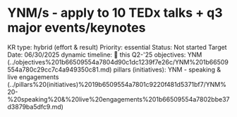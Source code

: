 # YNM/s - apply to 10 TEDx talks + q3 major events/keynotes

KR type: hybrid (effort & result)
Priority: essential
Status: Not started
Target Date: 06/30/2025
dynamic timeline: 🔵 this Q2-'25
objectives: YNM (../objectives%201b66509554a7804d90c1dc1239f7e26c/YNM%201b66509554a780c29cc7c4a949350c81.md)
pillars (initiatives): YNM - speaking & live engagements (../pillars%20(initiatives)%2019b6509554a7801c9220f481d5371bf7/YNM%20-%20speaking%20&%20live%20engagements%201b66509554a7802bbe37d3879ba5dfc9.md)